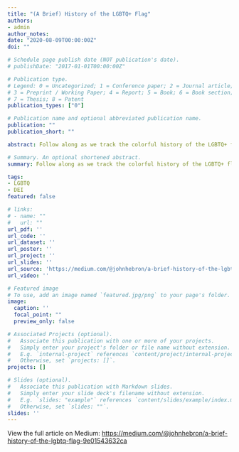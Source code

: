 ```yaml
---
title: "(A Brief) History of the LGBTQ+ Flag"
authors:
- admin
author_notes:
date: "2020-08-09T00:00:00Z"
doi: ""

# Schedule page publish date (NOT publication's date).
# publishDate: "2017-01-01T00:00:00Z"

# Publication type.
# Legend: 0 = Uncategorized; 1 = Conference paper; 2 = Journal article;
# 3 = Preprint / Working Paper; 4 = Report; 5 = Book; 6 = Book section;
# 7 = Thesis; 8 = Patent
publication_types: ["0"]

# Publication name and optional abbreviated publication name.
publication: ""
publication_short: ""

abstract: Follow along as we track the colorful history of the LGBTQ+ flag, from Gilbert Baker up to the Progress Pride flag.

# Summary. An optional shortened abstract.
summary: Follow along as we track the colorful history of the LGBTQ+ flag, from Gilbert Baker up to the Progress Pride flag.

tags:
- LGBTQ
- DEI
featured: false

# links:
# - name: ""
#   url: ""
url_pdf: ''
url_code: ''
url_dataset: ''
url_poster: ''
url_project: ''
url_slides: ''
url_source: 'https://medium.com/@johnhebron/a-brief-history-of-the-lgbtq-flag-9e01543632ca'
url_video: ''

# Featured image
# To use, add an image named `featured.jpg/png` to your page's folder. 
image:
  caption: ''
  focal_point: ""
  preview_only: false

# Associated Projects (optional).
#   Associate this publication with one or more of your projects.
#   Simply enter your project's folder or file name without extension.
#   E.g. `internal-project` references `content/project/internal-project/index.md`.
#   Otherwise, set `projects: []`.
projects: []

# Slides (optional).
#   Associate this publication with Markdown slides.
#   Simply enter your slide deck's filename without extension.
#   E.g. `slides: "example"` references `content/slides/example/index.md`.
#   Otherwise, set `slides: ""`.
slides: ''
---
```


View the full article on Medium: https://medium.com/@johnhebron/a-brief-history-of-the-lgbtq-flag-9e01543632ca